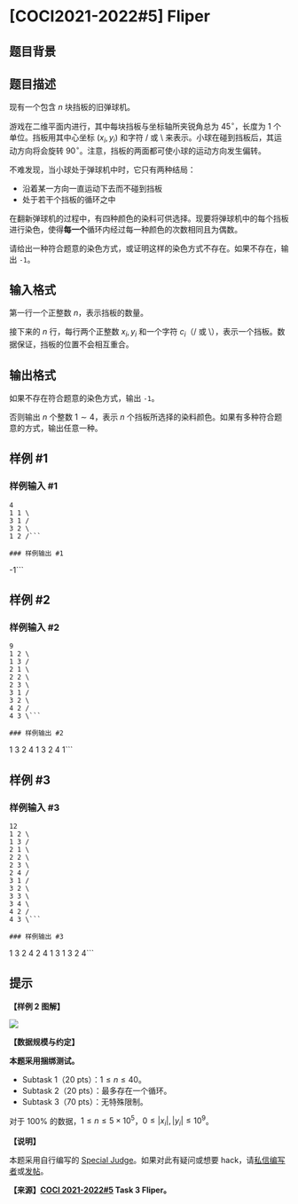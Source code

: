 # [COCI2021-2022#5] Fliper

## 题目背景



## 题目描述

现有一个包含 $n$ 块挡板的旧弹球机。

游戏在二维平面内进行，其中每块挡板与坐标轴所夹锐角总为 $45^\circ$，长度为 $1$ 个单位。挡板用其中心坐标 $(x_i,y_i)$ 和字符 / 或 \ 来表示。小球在碰到挡板后，其运动方向将会旋转 $90^\circ$。注意，挡板的两面都可使小球的运动方向发生偏转。

不难发现，当小球处于弹球机中时，它只有两种结局：

- 沿着某一方向一直运动下去而不碰到挡板
- 处于若干个挡板的循环之中

在翻新弹球机的过程中，有四种颜色的染料可供选择。现要将弹球机中的每个挡板进行染色，使得**每一个**循环内经过每一种颜色的次数相同且为偶数。

请给出一种符合题意的染色方式，或证明这样的染色方式不存在。如果不存在，输出 `-1`。

## 输入格式

第一行一个正整数 $n$，表示挡板的数量。

接下来的 $n$ 行，每行两个正整数 $x_i,y_i$ 和一个字符 $c_i$（/ 或 \），表示一个挡板。数据保证，挡板的位置不会相互重合。

## 输出格式

如果不存在符合题意的染色方式，输出 `-1`。

否则输出 $n$ 个整数 $1 \sim 4$，表示 $n$ 个挡板所选择的染料颜色。如果有多种符合题意的方式，输出任意一种。

## 样例 #1

### 样例输入 #1
```
4
1 1 \
3 1 /
3 2 \
1 2 /```

### 样例输出 #1

```
-1```

## 样例 #2

### 样例输入 #2
```
9
1 2 \
1 3 /
2 1 \
2 2 \
2 3 \
3 1 /
3 2 \
4 2 /
4 3 \```

### 样例输出 #2

```
1 3 2 4 1 3 2 4 1```

## 样例 #3

### 样例输入 #3
```
12
1 2 \
1 3 /
2 1 \
2 2 \
2 3 \
2 4 /
3 1 /
3 2 \
3 3 \
3 4 \
4 2 /
4 3 \```

### 样例输出 #3

```
1 3 2 4 2 4 1 3 1 3 2 4```

## 提示

**【样例 2 图解】**

![](https://cdn.luogu.com.cn/upload/image_hosting/ksajf2n4.png)

**【数据规模与约定】**

**本题采用捆绑测试。**

- Subtask 1（20 pts）：$1 \le n \le 40$。
- Subtask 2（20 pts）：最多存在一个循环。
- Subtask 3（70 pts）：无特殊限制。

对于 $100\%$ 的数据，$1 \le n \le 5 \times 10^5$，$0 \le |x_i|,|y_i| \le 10^9$。

**【说明】**

本题采用自行编写的 [Special Judge](https://www.luogu.com.cn/paste/g6cdziry)。如果对此有疑问或想要 hack，请[私信编写者](https://www.luogu.com.cn/chat?uid=137367)或[发帖](https://www.luogu.com.cn/discuss/lists?forumname=P8326)。

**【来源】[COCI 2021-2022#5](https://hsin.hr/coci/contest5_tasks.pdf) Task 3 Fliper。**
